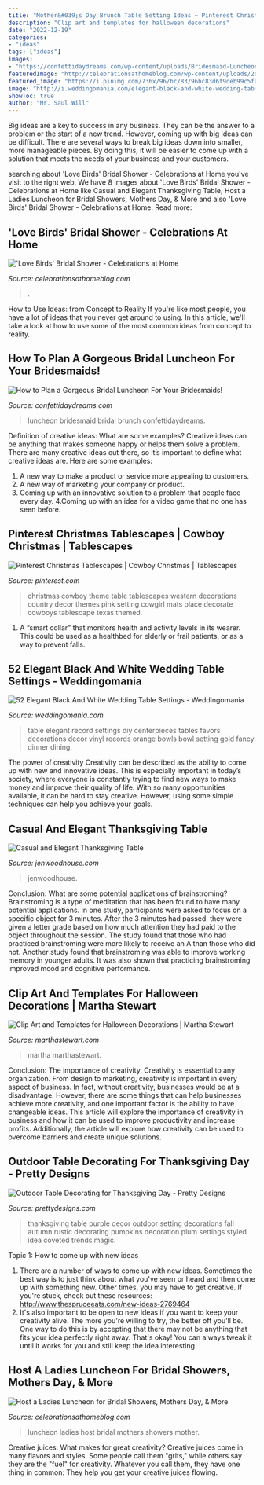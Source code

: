 ```yaml
---
title: "Mother&#039;s Day Brunch Table Setting Ideas ~ Pinterest Christmas Tablescapes"
description: "Clip art and templates for halloween decorations"
date: "2022-12-19"
categories:
- "ideas"
tags: ["ideas"]
images:
- "https://confettidaydreams.com/wp-content/uploads/Bridesmaid-Luncheon-5.jpg"
featuredImage: "http://celebrationsathomeblog.com/wp-content/uploads/2017/05/mothers-day-entertaining.jpg"
featured_image: "https://i.pinimg.com/736x/96/bc/83/96bc83d6f9deb99c5fa6050026602905--cowboy-theme-cowboy-party.jpg"
image: "http://i.weddingomania.com/elegant-black-and-white-wedding-table-settings-34-500x751.jpg"
ShowToc: true
author: "Mr. Saul Will"
---
```



Big ideas are a key to success in any business. They can be the answer to a problem or the start of a new trend. However, coming up with big ideas can be difficult. There are several ways to break big ideas down into smaller, more manageable pieces. By doing this, it will be easier to come up with a solution that meets the needs of your business and your customers.

	

		
searching about &#039;Love Birds&#039; Bridal Shower - Celebrations at Home you've visit to the right web. We have 8 Images about &#039;Love Birds&#039; Bridal Shower - Celebrations at Home like Casual and Elegant Thanksgiving Table, Host a Ladies Luncheon for Bridal Showers, Mothers Day, &amp; More and also &#039;Love Birds&#039; Bridal Shower - Celebrations at Home. Read more:
		
    
## &#039;Love Birds&#039; Bridal Shower - Celebrations At Home

<img loading=lazy src="https://celebrationsathomeblog.com/wp-content/uploads/2010/04/rustic-dessert-table-630x419.jpg" onerror="this.onerror=null;this.src='https://tse3.mm.bing.net/th?id=OIP.vJAAJibenR8NbD4-iA2JpwHaE7&amp;pid=15.1';" alt="&#039;Love Birds&#039; Bridal Shower - Celebrations at Home">

_Source: celebrationsathomeblog.com_

>. 

	

How to Use Ideas: from Concept to Reality
If you're like most people, you have a lot of ideas that you never get around to using. In this article, we'll take a look at how to use some of the most common ideas from concept to reality.

    
## How To Plan A Gorgeous Bridal Luncheon For Your Bridesmaids!

<img loading=lazy src="https://confettidaydreams.com/wp-content/uploads/Bridesmaid-Luncheon-5.jpg" onerror="this.onerror=null;this.src='https://tse2.mm.bing.net/th?id=OIP.ntyphZ79lKrvrurJzqZapwHaKH&amp;pid=15.1';" alt="How to Plan a Gorgeous Bridal Luncheon For Your Bridesmaids!">

_Source: confettidaydreams.com_

>luncheon bridesmaid bridal brunch confettidaydreams. 

	

Definition of creative ideas: What are some examples?
Creative ideas can be anything that makes someone happy or helps them solve a problem. There are many creative ideas out there, so it’s important to define what creative ideas are. Here are some examples:
1. A new way to make a product or service more appealing to customers.
2. A new way of marketing your company or product.
3. Coming up with an innovative solution to a problem that people face every day.
4.Coming up with an idea for a video game that no one has seen before.

    
## Pinterest Christmas Tablescapes | Cowboy Christmas | Tablescapes

<img loading=lazy src="https://i.pinimg.com/736x/96/bc/83/96bc83d6f9deb99c5fa6050026602905--cowboy-theme-cowboy-party.jpg" onerror="this.onerror=null;this.src='https://tse3.mm.bing.net/th?id=OIP.NqgYvmTFt4Vur1sqNLLnFwHaJ4&amp;pid=15.1';" alt="Pinterest Christmas Tablescapes | Cowboy Christmas | Tablescapes">

_Source: pinterest.com_

>christmas cowboy theme table tablescapes western decorations country decor themes pink setting cowgirl mats place decorate cowboys tablescape texas themed. 

	

1. A “smart collar” that monitors health and activity levels in its wearer. This could be used as a healthbed for elderly or frail patients, or as a way to prevent falls. 

    
## 52 Elegant Black And White Wedding Table Settings - Weddingomania

<img loading=lazy src="http://i.weddingomania.com/elegant-black-and-white-wedding-table-settings-34-500x751.jpg" onerror="this.onerror=null;this.src='https://tse2.mm.bing.net/th?id=OIP.91cVMQGdVxmYZMBZhifA7gHaLH&amp;pid=15.1';" alt="52 Elegant Black And White Wedding Table Settings - Weddingomania">

_Source: weddingomania.com_

>table elegant record settings diy centerpieces tables favors decorations decor vinyl records orange bowls bowl setting gold fancy dinner dining. 

	

The power of creativity
Creativity can be described as the ability to come up with new and innovative ideas. This is especially important in today’s society, where everyone is constantly trying to find new ways to make money and improve their quality of life. With so many opportunities available, it can be hard to stay creative. However, using some simple techniques can help you achieve your goals.

    
## Casual And Elegant Thanksgiving Table

<img loading=lazy src="https://jenwoodhouse.com/wp-content/uploads/2015/11/thanksgiving-table-01.jpg" onerror="this.onerror=null;this.src='https://tse4.mm.bing.net/th?id=OIP.GAneniTDE5P6R752ebVynwHaLH&amp;pid=15.1';" alt="Casual and Elegant Thanksgiving Table">

_Source: jenwoodhouse.com_

>jenwoodhouse. 

	

Conclusion: What are some potential applications of brainstroming?
Brainstroming is a type of meditation that has been found to have many potential applications. In one study, participants were asked to focus on a specific object for 3 minutes. After the 3 minutes had passed, they were given a letter grade based on how much attention they had paid to the object throughout the session. The study found that those who had practiced brainstroming were more likely to receive an A than those who did not. Another study found that brainstroming was able to improve working memory in younger adults. It was also shown that practicing brainstroming improved mood and cognitive performance.

    
## Clip Art And Templates For Halloween Decorations | Martha Stewart

<img loading=lazy src="http://assets.marthastewart.com/styles/wmax-1500/d24/mld104986_1009_tablemain/mld104986_1009_tablemain_sq.jpg?itok=7K2y-ImI" onerror="this.onerror=null;this.src='https://tse4.mm.bing.net/th?id=OIP.32LBF8-vpqNRxM0qcXlbNwHaHa&amp;pid=15.1';" alt="Clip Art and Templates for Halloween Decorations | Martha Stewart">

_Source: marthastewart.com_

>martha marthastewart. 

	

Conclusion: The importance of creativity.
Creativity is essential to any organization. From design to marketing, creativity is important in every aspect of business. In fact, without creativity, businesses would be at a disadvantage. However, there are some things that can help businesses achieve more creativity, and one important factor is the ability to have changeable ideas. 
This article will explore the importance of creativity in business and how it can be used to improve productivity and increase profits. Additionally, the article will explore how creativity can be used to overcome barriers and create unique solutions.

    
## Outdoor Table Decorating For Thanksgiving Day - Pretty Designs

<img loading=lazy src="https://www.prettydesigns.com/wp-content/uploads/2014/11/Purple-Thanksgiving-Outdoor-Table.jpg" onerror="this.onerror=null;this.src='https://tse3.mm.bing.net/th?id=OIP.3CcLrq5hQ9Ri4UxwcEJdmQHaJU&amp;pid=15.1';" alt="Outdoor Table Decorating for Thanksgiving Day - Pretty Designs">

_Source: prettydesigns.com_

>thanksgiving table purple decor outdoor setting decorations fall autumn rustic decorating pumpkins decoration plum settings styled idea coveted trends magic. 

	

Topic 1: How to come up with new ideas
1. There are a number of ways to come up with new ideas. Sometimes the best way is to just think about what you've seen or heard and then come up with something new. Other times, you may have to get creative. If you're stuck, check out these resources: http://www.thespruceeats.com/new-ideas-2769464
2. It's also important to be open to new ideas if you want to keep your creativity alive. The more you're willing to try, the better off you'll be. One way to do this is by accepting that there may not be anything that fits your idea perfectly right away. That's okay! You can always tweak it until it works for you and still keep the idea interesting.


    
## Host A Ladies Luncheon For Bridal Showers, Mothers Day, &amp; More

<img loading=lazy src="http://celebrationsathomeblog.com/wp-content/uploads/2017/05/mothers-day-entertaining.jpg" onerror="this.onerror=null;this.src='https://tse4.mm.bing.net/th?id=OIP.S6YzqTLp8_fA8oFYtv7bzgHaKp&amp;pid=15.1';" alt="Host a Ladies Luncheon for Bridal Showers, Mothers Day, &amp; More">

_Source: celebrationsathomeblog.com_

>luncheon ladies host bridal mothers showers mother. 

	

Creative juices: What makes for great creativity?
Creative juices come in many flavors and styles. Some people call them "grits," while others say they are the "fuel" for creativity. Whatever you call them, they have one thing in common: They help you get your creative juices flowing.

